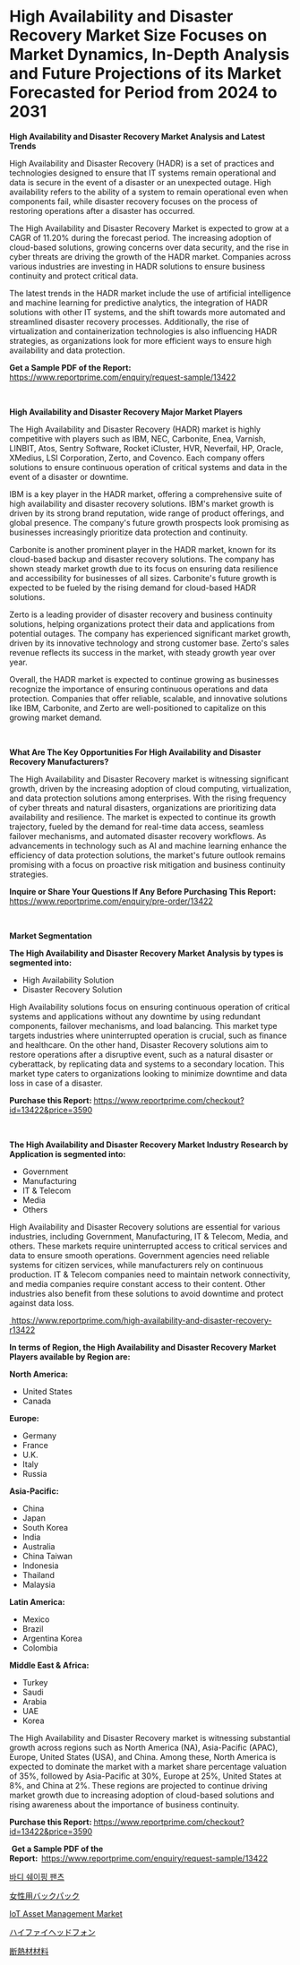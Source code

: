 <p><h1>High Availability and Disaster Recovery Market Size Focuses on Market Dynamics, In-Depth Analysis and Future Projections of its Market Forecasted for Period from 2024 to 2031</h1></p><p><strong>High Availability and Disaster Recovery Market Analysis and Latest Trends</strong></p>
<p><p>High Availability and Disaster Recovery (HADR) is a set of practices and technologies designed to ensure that IT systems remain operational and data is secure in the event of a disaster or an unexpected outage. High availability refers to the ability of a system to remain operational even when components fail, while disaster recovery focuses on the process of restoring operations after a disaster has occurred.</p><p>The High Availability and Disaster Recovery Market is expected to grow at a CAGR of 11.20% during the forecast period. The increasing adoption of cloud-based solutions, growing concerns over data security, and the rise in cyber threats are driving the growth of the HADR market. Companies across various industries are investing in HADR solutions to ensure business continuity and protect critical data.</p><p>The latest trends in the HADR market include the use of artificial intelligence and machine learning for predictive analytics, the integration of HADR solutions with other IT systems, and the shift towards more automated and streamlined disaster recovery processes. Additionally, the rise of virtualization and containerization technologies is also influencing HADR strategies, as organizations look for more efficient ways to ensure high availability and data protection.</p></p>
<p><strong>Get a Sample PDF of the Report:&nbsp;</strong> <a href="https://www.reportprime.com/enquiry/request-sample/13422">https://www.reportprime.com/enquiry/request-sample/13422</a></p>
<p>&nbsp;</p>
<p><strong>High Availability and Disaster Recovery Major Market Players</strong></p>
<p><p>The High Availability and Disaster Recovery (HADR) market is highly competitive with players such as IBM, NEC, Carbonite, Enea, Varnish, LINBIT, Atos, Sentry Software, Rocket iCluster, HVR, Neverfail, HP, Oracle, XMedius, LSI Corporation, Zerto, and Covenco. Each company offers solutions to ensure continuous operation of critical systems and data in the event of a disaster or downtime.</p><p>IBM is a key player in the HADR market, offering a comprehensive suite of high availability and disaster recovery solutions. IBM's market growth is driven by its strong brand reputation, wide range of product offerings, and global presence. The company's future growth prospects look promising as businesses increasingly prioritize data protection and continuity.</p><p>Carbonite is another prominent player in the HADR market, known for its cloud-based backup and disaster recovery solutions. The company has shown steady market growth due to its focus on ensuring data resilience and accessibility for businesses of all sizes. Carbonite's future growth is expected to be fueled by the rising demand for cloud-based HADR solutions.</p><p>Zerto is a leading provider of disaster recovery and business continuity solutions, helping organizations protect their data and applications from potential outages. The company has experienced significant market growth, driven by its innovative technology and strong customer base. Zerto's sales revenue reflects its success in the market, with steady growth year over year.</p><p>Overall, the HADR market is expected to continue growing as businesses recognize the importance of ensuring continuous operations and data protection. Companies that offer reliable, scalable, and innovative solutions like IBM, Carbonite, and Zerto are well-positioned to capitalize on this growing market demand.</p></p>
<p>&nbsp;</p>
<p><strong>What Are The Key Opportunities For High Availability and Disaster Recovery Manufacturers?</strong></p>
<p><p>The High Availability and Disaster Recovery market is witnessing significant growth, driven by the increasing adoption of cloud computing, virtualization, and data protection solutions among enterprises. With the rising frequency of cyber threats and natural disasters, organizations are prioritizing data availability and resilience. The market is expected to continue its growth trajectory, fueled by the demand for real-time data access, seamless failover mechanisms, and automated disaster recovery workflows. As advancements in technology such as AI and machine learning enhance the efficiency of data protection solutions, the market's future outlook remains promising with a focus on proactive risk mitigation and business continuity strategies.</p></p>
<p><strong>Inquire or Share Your Questions If Any Before Purchasing This Report:</strong> <a href="https://www.reportprime.com/enquiry/pre-order/13422">https://www.reportprime.com/enquiry/pre-order/13422</a></p>
<p>&nbsp;</p>
<p><strong>Market Segmentation</strong></p>
<p><strong>The High Availability and Disaster Recovery Market Analysis by types is segmented into:</strong></p>
<p><ul><li>High Availability Solution</li><li>Disaster Recovery Solution</li></ul></p>
<p><p>High Availability solutions focus on ensuring continuous operation of critical systems and applications without any downtime by using redundant components, failover mechanisms, and load balancing. This market type targets industries where uninterrupted operation is crucial, such as finance and healthcare. On the other hand, Disaster Recovery solutions aim to restore operations after a disruptive event, such as a natural disaster or cyberattack, by replicating data and systems to a secondary location. This market type caters to organizations looking to minimize downtime and data loss in case of a disaster.</p></p>
<p><strong>Purchase this Report:&nbsp;</strong><a href="https://www.reportprime.com/checkout?id=13422&price=3590">https://www.reportprime.com/checkout?id=13422&price=3590</a></p>
<p>&nbsp;</p>
<p><strong>The High Availability and Disaster Recovery Market Industry Research by Application is segmented into:</strong></p>
<p><ul><li>Government</li><li>Manufacturing</li><li>IT & Telecom</li><li>Media</li><li>Others</li></ul></p>
<p><p>High Availability and Disaster Recovery solutions are essential for various industries, including Government, Manufacturing, IT & Telecom, Media, and others. These markets require uninterrupted access to critical services and data to ensure smooth operations. Government agencies need reliable systems for citizen services, while manufacturers rely on continuous production. IT & Telecom companies need to maintain network connectivity, and media companies require constant access to their content. Other industries also benefit from these solutions to avoid downtime and protect against data loss.</p></p>
<p><a href="https://www.reportprime.com/high-availability-and-disaster-recovery-r13422">&nbsp;https://www.reportprime.com/high-availability-and-disaster-recovery-r13422</a></p>
<p><strong>In terms of Region, the High Availability and Disaster Recovery Market Players available by Region are:</strong></p>
<p>
    <p> <strong> North America: </strong>
        <ul>
            <li>United States</li>
            <li>Canada</li>
        </ul>
        </p> 
    <p> <strong> Europe: </strong>
        <ul>
            <li>Germany</li>
            <li>France</li>
            <li>U.K.</li>
            <li>Italy</li>
            <li>Russia</li>
        </ul>
        </p> 
    <p> <strong> Asia-Pacific: </strong>
        <ul>
            <li>China</li>
            <li>Japan</li>
            <li>South Korea</li>
            <li>India</li>
            <li>Australia</li>
            <li>China Taiwan</li>
            <li>Indonesia</li>
            <li>Thailand</li>
            <li>Malaysia</li>
        </ul>
        </p> 
    <p> <strong> Latin America: </strong>
        <ul>
            <li>Mexico</li>
            <li>Brazil</li>
            <li>Argentina Korea</li>
            <li>Colombia</li>
        </ul>
        </p> 
    <p> <strong> Middle East & Africa: </strong>
        <ul>
            <li>Turkey</li>
            <li>Saudi</li>
            <li>Arabia</li>
            <li>UAE</li>
            <li>Korea</li>
        </ul>
    </p>
    </p>
<p><p>The High Availability and Disaster Recovery market is witnessing substantial growth across regions such as North America (NA), Asia-Pacific (APAC), Europe, United States (USA), and China. Among these, North America is expected to dominate the market with a market share percentage valuation of 35%, followed by Asia-Pacific at 30%, Europe at 25%, United States at 8%, and China at 2%. These regions are projected to continue driving market growth due to increasing adoption of cloud-based solutions and rising awareness about the importance of business continuity.</p></p>
<p><strong>Purchase this Report: </strong><a href="https://www.reportprime.com/checkout?id=13422&price=3590">https://www.reportprime.com/checkout?id=13422&price=3590</a></p>
<p>&nbsp;<strong>Get a Sample PDF of the Report:&nbsp;&nbsp;</strong><a href="https://www.reportprime.com/enquiry/request-sample/13422">https://www.reportprime.com/enquiry/request-sample/13422</a></p>
<p><strong></strong></p>
<p><p><a href="https://github.com/xvz497517413/Market-Research-Report-List-1/blob/main/132171022510.md">바디 쉐이핑 팬츠</a></p><p><a href="https://medium.com/@christiandickens2005/%E5%A5%B3%E6%80%A7%E3%81%AE%E3%83%90%E3%83%83%E3%82%AF%E3%83%91%E3%83%83%E3%82%AF%E5%B8%82%E5%A0%B4-%E5%B8%82%E5%A0%B4cagr-%E5%B8%82%E5%A0%B4%E5%8B%95%E5%90%91-%E6%88%90%E9%95%B7%E6%88%A6%E7%95%A5%E3%81%AB%E9%96%A2%E3%81%99%E3%82%8B%E6%B4%9E%E5%AF%9F-0afe44c86e9f">女性用バックパック</a></p><p><a href="https://github.com/BryceTownsendr/Market-Research-Report-List-4/blob/main/iot-asset-management-market.md">IoT Asset Management Market</a></p><p><a href="https://medium.com/@mookiesville/hifi%E3%83%98%E3%83%83%E3%83%89%E3%83%95%E3%82%A9%E3%83%B3%E3%81%AE%E5%B8%82%E5%A0%B4%E8%A6%8F%E6%A8%A1-cagr-%E3%83%88%E3%83%AC%E3%83%B3%E3%83%89-2024%E5%B9%B4-2030%E5%B9%B4-e60cc3ce6b5e">ハイファイヘッドフォン</a></p><p><a href="https://github.com/ksxzwxabcuynh011/Market-Research-Report-List-1/blob/main/928082724495.md">断熱材材料</a></p></p>